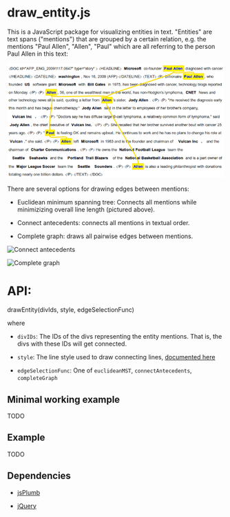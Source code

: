 # draw_entity.js

This is a JavaScript package for visualizing entities in text. "Entities" are text spans ("mentions") that are grouped by a certain relation, e.g. the mentions "Paul Allen", "Allen", "Paul" which are all referring to the person Paul Allen in this text:

![Euclidean minimum spanning tree](/images/ex_euclid_mst.png)

There are several options for drawing edges between mentions:

* Euclidean minimum spanning tree: Connects all mentions while minimizizing overall line length (pictured above).

* Connect antecedents: connects all mentions in textual order.

* Complete graph: draws all pairwise edges between mentions.

![Connect antecedents](/images/ex_antecedents)

![Complete graph](/images/ex_compl_graph)

# API:

drawEntity(divIds, style, edgeSelectionFunc)

where

* `divIDs`: The IDs of the divs representing the entity mentions. That is, the divs with these IDs will get connected.

* `style`: The line style used to draw connecting lines, [documented here](https://github.com/sporritt/jsPlumb/wiki/paint-styles)

* `edgeSelectionFunc`: One of `euclideanMST`, `connectAntecedents`, `completeGraph`

## Minimal working example

TODO

## Example

TODO

## Dependencies

* [jsPlumb](https://github.com/sporritt/jsPlumb)

* [jQuery](https://github.com/jquery/jquery)
